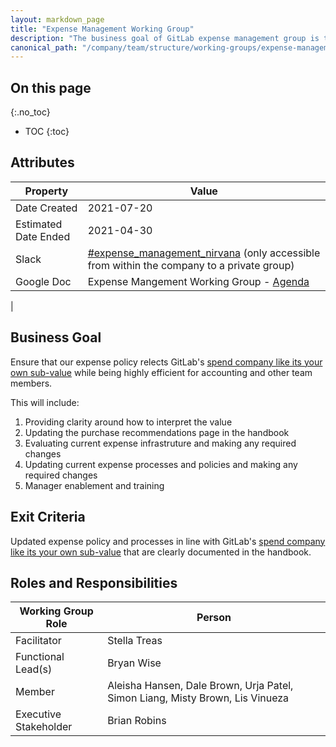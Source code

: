 ```yaml
---
layout: markdown_page
title: "Expense Management Working Group"
description: "The business goal of GitLab expense management group is to update "
canonical_path: "/company/team/structure/working-groups/expense-management/"
---
```


## On this page
{:.no_toc}

- TOC
{:toc}

## Attributes

| Property     | Value |
|--------------|-------|
| Date Created | 2021-07-20 |
| Estimated Date Ended   | 2021-04-30 |
| Slack        | [#expense_management_nirvana](C028H6ZHFT9) (only accessible from within the company to a private group) |
| Google Doc   | Expense Mangement Working Group - [Agenda](https://docs.google.com/document/d/1m6dDHraDrKWkiR90n4e60AgOSiMEUSjmHrmFZcmth6M/edit#) 
 |


## Business Goal

Ensure that our expense policy relects GitLab's [spend company like its your own sub-value](/handbook/values/#spend-company-money-like-its-your-own) while being highly efficient for accounting and other team members. 

This will include:
1.  Providing clarity around how to interpret the value
1.  Updating the purchase recommendations page in the handbook
1.  Evaluating current expense infrastruture and making any required changes
1.  Updating current expense processes and policies and making any required changes
1.  Manager enablement and training 

## Exit Criteria

Updated expense policy and processes in line with GitLab's [spend company like its your own sub-value](/handbook/values/#spend-company-money-like-its-your-own) that are clearly documented in the handbook. 


## Roles and Responsibilities

| Working Group Role    | Person                | 
|-----------------------|-----------------------|
| Facilitator           | Stella Treas        | 
| Functional Lead(s)    | Bryan Wise |
| Member                | Aleisha Hansen, Dale Brown, Urja Patel, Simon Liang, Misty Brown, Lis Vinueza | 
| Executive Stakeholder | Brian Robins |


